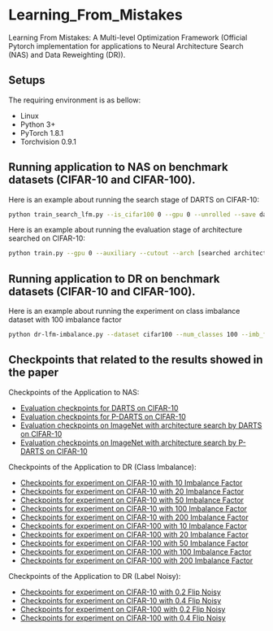 # Learning_From_Mistakes
Learning From Mistakes: A Multi-level Optimization Framework (Official Pytorch implementation for applications to Neural Architecture Search (NAS) and Data Reweighting (DR)).

## Setups
The requiring environment is as bellow:  

- Linux 
- Python 3+
- PyTorch 1.8.1 
- Torchvision 0.9.1


## Running application to NAS on benchmark datasets (CIFAR-10 and CIFAR-100).
Here is an example about running the search stage of DARTS on CIFAR-10:
```bash
python train_search_lfm.py --is_cifar100 0 --gpu 0 --unrolled --save darts-cifar10
```

Here is an example about running the evaluation stage of architecture searched on CIFAR-10:
```bash
python train.py --gpu 0 --auxiliary --cutout --arch [searched architecture]
```

## Running application to DR on benchmark datasets (CIFAR-10 and CIFAR-100).
Here is an example about running the experiment on class imbalance dataset with 100 imbalance factor
```bash
python dr-lfm-imbalance.py --dataset cifar100 --num_classes 100 --imb_factor 0.01
```

## Checkpoints that related to the results showed in the paper

Checkpoints of the Application to NAS:

- [Evaluation checkpoints for DARTS on CIFAR-10](https://drive.google.com/file/d/1cl4V1JojdQcByVShed5fp9iOvvfg9Qc7/view?usp=share_link)
- [Evaluation checkpoints for P-DARTS on CIFAR-10](https://drive.google.com/file/d/1nl6pmMX5BhwRtAAp0xdgPaEN7V7lEiCF/view?usp=share_link)
- [Evaluation checkpoints on ImageNet with architecture search by DARTS on CIFAR-10](https://drive.google.com/file/d/1LuIJqDy87pB03NpnNMllZwzTjAizR4tW/view?usp=share_link)
- [Evaluation checkpoints on ImageNet with architecture search by P-DARTS on CIFAR-10](https://drive.google.com/file/d/1yj4YGFI5-L6EeVkb1jUD21DsG4aXI5dK/view?usp=share_link)

Checkpoints of the Application to DR (Class Imbalance):

- [Checkpoints for experiment on CIFAR-10 with 10 Imbalance Factor](https://drive.google.com/file/d/1ejRH94NsHPU8PHw_npokAbMgeBU9YoBm/view?usp=share_link)
- [Checkpoints for experiment on CIFAR-10 with 20 Imbalance Factor](https://drive.google.com/file/d/1cl4V1JojdQcByVShed5fp9iOvvfg9Qc7/view?usp=share_link)
- [Checkpoints for experiment on CIFAR-10 with 50 Imbalance Factor](https://drive.google.com/file/d/18hVcsOLkqOVj9gi_i_Fjn0SKExfUW-3r/view?usp=share_link)
- [Checkpoints for experiment on CIFAR-10 with 100 Imbalance Factor](https://drive.google.com/file/d/1EMJQDhd1k9Ld5UXUhysQGIpmFeX4C9j_/view?usp=share_link)
- [Checkpoints for experiment on CIFAR-10 with 200 Imbalance Factor](https://drive.google.com/file/d/1hCk7waLtFcX9aQepXOctf3hx4sGtvEKY/view?usp=share_link)
- [Checkpoints for experiment on CIFAR-100 with 10 Imbalance Factor](https://drive.google.com/file/d/11-rfWYaiabWIF9V6TTBkZSHnEjxOMedc/view?usp=share_link)
- [Checkpoints for experiment on CIFAR-100 with 20 Imbalance Factor](https://drive.google.com/file/d/1dRlPT1zFUq0Ywvq0DnruwYTkjtbWvCnS/view?usp=share_link)
- [Checkpoints for experiment on CIFAR-100 with 50 Imbalance Factor](https://drive.google.com/file/d/1sI0e48nTKwz6A3U9jjQorDDPrpXsFa5w/view?usp=share_link)
- [Checkpoints for experiment on CIFAR-100 with 100 Imbalance Factor](https://drive.google.com/file/d/1s61tttllb-FyL73NegiptU76vMzPeKtq/view?usp=share_link)
- [Checkpoints for experiment on CIFAR-100 with 200 Imbalance Factor](https://drive.google.com/file/d/12SmjnJW2fEWchtGrxGPoisk18T_hhvMH/view?usp=share_link)

Checkpoints of the Application to DR (Label Noisy):

- [Checkpoints for experiment on CIFAR-10 with 0.2 Flip Noisy](https://drive.google.com/file/d/1pWbMvYcmQh5sNTeJNhX2PuYL_fYJw3iO/view?usp=share_link)
- [Checkpoints for experiment on CIFAR-10 with 0.4 Flip Noisy](https://drive.google.com/file/d/1ypU7iGTW1-4jS15ucXuZk_kwsbhpw_h6/view?usp=share_link)
- [Checkpoints for experiment on CIFAR-100 with 0.2 Flip Noisy](https://drive.google.com/file/d/1Ke1t7GYZ5sQT0seVW1L6R5n7qcU3rjex/view?usp=share_link)
- [Checkpoints for experiment on CIFAR-100 with 0.4 Flip Noisy](https://drive.google.com/file/d/1QAQeBFrBcPpCaUuiCit5SSesYzWAZMc0/view?usp=share_link)

